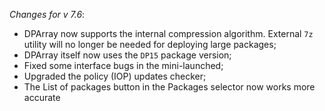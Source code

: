 _Changes for v 7.6_:
- DPArray now supports the internal compression algorithm. External `7z` utility will no longer be needed for deploying large packages;
- DPArray itself now uses the `DP15` package version;
- Fixed some interface bugs in the mini-launched;
- Upgraded the policy (IOP) updates checker;
- The List of packages button in the Packages selector now works more accurate

